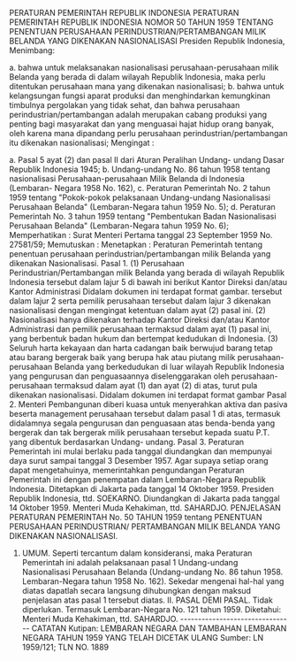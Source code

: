  PERATURAN PEMERINTAH REPUBLIK INDONESIA PERATURAN PEMERINTAH REPUBLIK INDONESIA NOMOR 50 TAHUN 1959 TENTANG PENENTUAN PERUSAHAAN PERINDUSTRIAN/PERTAMBANGAN MILIK BELANDA YANG DIKENAKAN NASIONALISASI Presiden Republik Indonesia,
Menimbang:

a. bahwa untuk melaksanakan nasionalisasi perusahaan-perusahaan milik Belanda yang berada di dalam wilayah Republik Indonesia, maka perlu ditentukan perusahaan mana yang dikenakan nasionalisasi;
b. bahwa untuk kelangsungan fungsi aparat produksi dan menghindarkan kemungkinan timbulnya pergolakan yang tidak sehat, dan bahwa perusahaan perindustrian/pertambangan adalah merupakan cabang produksi yang penting bagi masyarakat dan yang menguasai hajat hidup orang banyak, oleh karena mana dipandang perlu perusahaan perindustrian/pertambangan itu dikenakan nasionalisasi;
Mengingat :

a. Pasal 5 ayat (2) dan pasal II dari Aturan Peralihan Undang- undang Dasar Republik Indonesia 1945;
b. Undang-undang No. 86 tahun 1958 tentang nasionalisasi Perusahaan-perusahaan Milik Belanda di Indonesia (Lembaran- Negara 1958 No. 162), c. Peraturan Pemerintah No. 2 tahun 1959 tentang "Pokok-pokok pelaksanaan Undang-undang Nasionalisasi Perusahaan Belanda" (Lembaran-Negara tahun 1959 No. 5);
d. Peraturan Pemerintah No. 3 tahun 1959 tentang "Pembentukan Badan Nasionalisasi Perusahaan Belanda" (Lembaran-Negara tahun 1959 No. 6); Memperhatikan : Surat Menteri Pertama tanggal 23 September 1959 No. 27581/59; Memutuskan : Menetapkan : Peraturan Pemerintah tentang penentuan perusahaan perindustrian/pertambangan milik Belanda yang dikenakan Nasionalisasi. Pasal 1.
(1) Perusahaan Perindustrian/Pertambangan milik Belanda yang berada di wilayah Republik Indonesia tersebut dalam lajur 5 di bawah ini berikut Kantor Direksi dan/atau Kantor Administrasi Didalam dokumen ini terdapat format gambar. tersebut dalam lajur 2 serta pemilik perusahaan tersebut dalam lajur 3 dikenakan nasionalisasi dengan mengingat ketentuan dalam ayat (2) pasal ini.
(2) Nasionalisasi hanya dikenakan terhadap Kantor Direksi dan/atau Kantor Administrasi dan pemilik perusahaan termaksud dalam ayat (1) pasal ini, yang berbentuk badan hukum dan bertempat kedudukan di Indonesia.
(3) Seluruh harta kekayaan dan harta cadangan baik berwujud barang tetap atau barang bergerak baik yang berupa hak atau piutang milik perusahaan-perusahaan Belanda yang berkedudukan di luar wilayah Republik Indonesia yang pengurusan dan penguasaannya diselenggarakan oleh perusahaan-perusahaan termaksud dalam ayat (1) dan ayat (2) di atas, turut pula dikenakan nasionalisasi. Didalam dokumen ini terdapat format gambar Pasal 2. Menteri Pembangunan diberi kuasa untuk menyerahkan aktiva dan pasiva beserta management perusahaan tersebut dalam pasal 1 di atas, termasuk didalamnya segala pengurusan dan penguasaan atas benda-benda yang bergerak dan tak bergerak milik perusahaan tersebut kepada suatu P.T. yang dibentuk berdasarkan Undang- undang. Pasal 3. Peraturan Pemerintah ini mulai berlaku pada tanggal diundangkan dan mempunyai daya surut sampai tanggal 3 Desember 1957. Agar supaya setiap orang dapat mengetahuinya, memerintahkan pengundangan Peraturan Pemerintah ini dengan penempatan dalam Lembaran-Negara Republik Indonesia. Ditetapkan di Jakarta pada tanggal 14 Oktober 1959. Presiden Republik Indonesia, ttd. SOEKARNO. Diundangkan di Jakarta pada tanggal 14 Oktober 1959. Menteri Muda Kehakiman, ttd. SAHARDJO. PENJELASAN PERATURAN PEMERINTAH No. 50 TAHUN 1959 tentang PENENTUAN PERUSAHAAN PERINDUSTRIAN/ PERTAMBANGAN MILIK BELANDA YANG DIKENAKAN NASIONALISASI.
1. UMUM. Seperti tercantum dalam konsideransi, maka Peraturan Pemerintah ini adalah pelaksanaan pasal 1 Undang-undang Nasionalisasi Perusahaan Belanda (Undang-undang No. 86 tahun 1958. Lembaran-Negara tahun 1958 No. 162). Sekedar mengenai hal-hal yang diatas dapatlah secara langsung dihubungkan dengan maksud penjelasan atas pasal 1 tersebut diatas. II. PASAL DEMI PASAL. Tidak diperlukan. Termasuk Lembaran-Negara No. 121 tahun 1959. Diketahui: Menteri Muda Kehakiman, ttd. SAHARDJO. -------------------------------- CATATAN Kutipan: LEMBARAN NEGARA DAN TAMBAHAN LEMBARAN NEGARA TAHUN 1959 YANG TELAH DICETAK ULANG Sumber: LN 1959/121; TLN NO. 1889